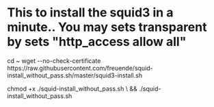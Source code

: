 # This to install the squid3 in a minute.. You may sets transparent by sets "http_access allow all"

<copy paste below line>
cd ~
wget --no-check-certificate https://raw.githubusercontent.com/freuende/squid-install_without_pass.sh/master/squid3-install.sh

chmod +x ./squid-install_without_pass.sh \ && ./squid-install_without_pass.sh
<copy paste>
